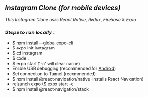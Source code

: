 ## *Instagram Clone (for mobile devices)*

_This Instagram Clone uses React Native, Redux, Firebase & Expo_

### *Steps to run locally :*
- $ npm install --global expo-cli
- $ expo init instagram
- $ cd instagram
- $ code .
- $ expo start ('-c' will clear cache)
- Enable USB debugging  (recommended for [Android](https://www.getdroidtips.com/enable-developer-option-usb-debugging-xiaomi-poco-x2/))
- Set connection to Tunnel (recommended)
- $ npm install @react-navigation/native (installs [React Navigation](https://reactnavigation.org/docs/getting-started))
- relaunch expo ($ expo start -c)
- $ npm install @react-navigation/stack
